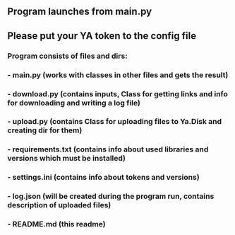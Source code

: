 ## Program launches from main.py
## Please put your YA token to the config file
### Program consists of files and dirs:
### - main.py (works with classes in other files and gets the result)
### - download.py (contains inputs, Class for getting links and info for downloading and writing a log file)
### - upload.py (contains Class for uploading files to Ya.Disk and creating dir for them)
### - requirements.txt (contains info about used libraries and versions which must be installed)
### - settings.ini (contains info about tokens and versions)
### - log.json (will be created during the program run, contains description of uploaded files)
### - README.md (this readme)
